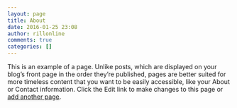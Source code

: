 ```yaml
---
layout: page
title: About
date: 2016-01-25 23:08
author: rillonline
comments: true
categories: []
---
```

This is an example of a page. Unlike posts, which are displayed on your blog’s front page in the order they’re published, pages are better suited for more timeless content that you want to be easily accessible, like your About or Contact information. Click the Edit link to make changes to this page or <a title="Direct link to Add New Page in your Dashboard" href="https://wordpress.com/page/105922775/new/">add another page</a>.
